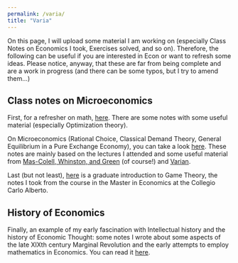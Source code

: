 ```yaml
---
permalink: /varia/
title: "Varia"
---
```

On this page, I will upload some material I am working on (especially Class Notes on Economics I took, Exercises solved, and so on). Therefore, the following can be useful if you are interested in Econ or want to refresh some ideas. Please notice, anyway, that these are far from being complete and are a work in progress (and there can be some typos, but I try to amend them...)

## Class notes on Microeconomics

First, for a refresher on math, [here](/files/MathEcon.pdf). There are some notes with some useful material (especially Optimization theory). 

On Microeconomics (Rational Choice, Classical Demand Theory, General Equilibrium in a Pure Exchange Economy), you can take a look [here](/files/NotesMicroeconomics.pdf). These notes are mainly based on the lectures I attended and some useful material from [Mas-Colell, Whinston, and Green](https://www.amazon.it/Microeconomic-Theory-Andreu-Mas-Colell/dp/0195102681) (of course!) and [Varian](https://www.amazon.com/Microeconomic-Analysis-Third-Hal-Varian/dp/0393957357).

Last (but not least), [here](/files/NotesGT.pdf) is a graduate introduction to Game Theory, the notes I took from the course in the Master in Economics at the Collegio Carlo Alberto.

## History of Economics

Finally, an example of my early fascination with Intellectual history and the history of Economic Thought: some notes I wrote about some aspects of the late XIXth century Marginal Revolution and the early attempts to employ mathematics in Economics. You can read it [here](
/files/MarginalRevolution,EconomicEquilibriumandMathematicalEconomics.pdf).
